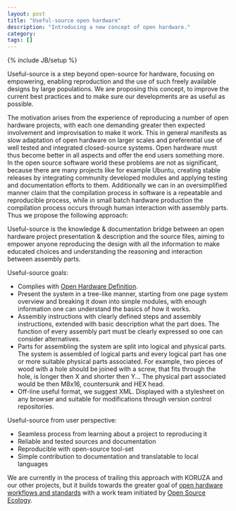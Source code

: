 ```yaml
---
layout: post
title: "Useful-source open hardware"
description: "Introducing a new concept of open hardware."
category: 
tags: []
---
```

{% include JB/setup %}

Useful-source is a step beyond open-source for hardware, focusing on empowering, enabling reproduction and the use of such freely available designs by large populations. We are proposing this concept, to improve the current best practices and to make sure our developments are as useful as possible.

The motivation arises from the experience of reproducing a number of open hardware projects, with each one demanding greater then expected involvement and improvisation to make it work. This in general manifests as slow adaptation of open hardware on larger scales and preferential use of well tested and integrated closed-source systems. Open hardware must thus become better in all aspects and offer the end users something more. In the open source software world these problems are not as significant, because there are many projects like for example Ubuntu, creating stable releases by integrating community developed modules and applying testing and documentation efforts to them. Additionally we can in an oversimplified manner claim that the compilation process in software is a repeatable and reproducible process, while in small batch hardware production the compilation process occurs through human interaction with assembly parts. Thus we propose the following approach:

Useful-source is the knowledge & documentation bridge between an open hardware project presentation & description and the source files, aiming to empower anyone reproducing the design with all the information to make educated choices and understanding the reasoning and interaction between assembly parts.

Useful-source goals:

 * Complies with [Open Hardware Definition](http://www.oshwa.org/definition/).
 * Present the system in a tree-like manner, starting from one page system overview and breaking it down into simple modules, with enough information one can understand the basics of how it works. 
 * Assembly instructions with clearly defined steps and assembly instructions, extended with basic description what the part does. The function of every assembly part must be clearly expressed so one can consider alternatives.
 * Parts for assembling the system are split into logical and physical parts. The system is assembled of logical parts and every logical part has one or more suitable physical parts associated. For example, two pieces of wood with a hole should be joined with a screw, that fits through the hole, is longer then X and shorter then Y... The physical part associated would be then M8x16, countersunk and HEX head.
 * Off-line useful format, we suggest XML. Displayed with a stylesheet on any browser and suitable for modifications through version control repositories.
 
Useful-source from user perspective:

 * Seamless process from learning about a project to reproducing it
 * Reliable and tested sources and documentation
 * Reproducible with open-source tool-set
 * Simple contribution to documentation and translatable to local languages
 
We are currently in the process of trailing this approach with KORUZA and our other projects, but it builds towards the greater goal of [open hardware workflows and standards](http://opensourceecology.org/open-source-hardware-development-method/) with a work team initiated by [Open Source Ecology](http://opensourceecology.org/).
 
 